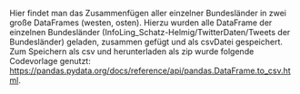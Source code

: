 Hier findet man das Zusammenfügen aller einzelner Bundesländer in zwei große DataFrames (westen, osten).
Hierzu wurden alle DataFrame der einzelnen Bundesländer (InfoLing_Schatz-Helmig/TwitterDaten/Tweets der Bundesländer) geladen, zusammen gefügt und als csvDatei gespeichert.
\
Zum Speichern als csv und herunterladen als zip wurde folgende Codevorlage genutzt: https://pandas.pydata.org/docs/reference/api/pandas.DataFrame.to_csv.html.
